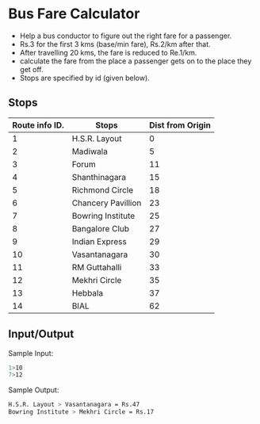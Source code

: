 # Bus Fare Calculator

- Help a bus conductor to figure out the right fare for a passenger.
- Rs.3 for the first 3 kms (base/min fare), Rs.2/km after that.
- After travelling 20 kms, the fare is reduced to Re.1/km.
- calculate the fare from the place a passenger gets on to the place they get off.
- Stops are specified by id (given below).

## Stops

| Route info ID. | Stops              | Dist from Origin |
| -------------- | ------------------ | ---------------- |
| 1              | H.S.R. Layout      | 0                |
| 2              | Madiwala           | 5                |
| 3              | Forum              | 11               |
| 4              | Shanthinagara      | 15               |
| 5              | Richmond Circle    | 18               |
| 6              | Chancery Pavillion | 23               |
| 7              | Bowring Institute  | 25               |
| 8              | Bangalore Club     | 27               |
| 9              | Indian Express     | 29               |
| 10             | Vasantanagara      | 30               |
| 11             | RM Guttahalli      | 33               |
| 12             | Mekhri Circle      | 35               |
| 13             | Hebbala            | 37               |
| 14             | BIAL               | 62               |

## Input/Output

Sample Input:

```bash
1>10
7>12
```

Sample Output:

```bash
H.S.R. Layout > Vasantanagara = Rs.47
Bowring Institute > Mekhri Circle = Rs.17
```
